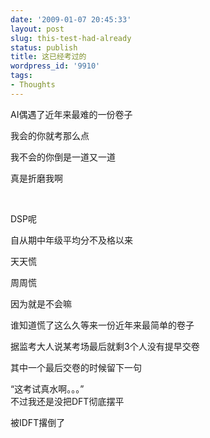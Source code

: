 ```yaml
---
date: '2009-01-07 20:45:33'
layout: post
slug: this-test-had-already
status: publish
title: 这已经考过的
wordpress_id: '9910'
tags:
- Thoughts
---
```


AI偶遇了近年来最难的一份卷子 

我会的你就考那么点 

我不会的你倒是一道又一道 

真是折磨我啊 

  

DSP呢 

自从期中年级平均分不及格以来 

天天慌 

周周慌 

因为就是不会嘛 

谁知道慌了这么久等来一份近年来最简单的卷子 

据监考大人说某考场最后就剩3个人没有提早交卷 

其中一个最后交卷的时候留下一句 

“这考试真水啊。。。”  
不过我还是没把DFT彻底摆平 

被IDFT撂倒了  
